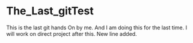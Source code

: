 # The_Last_gitTest
This is the last git hands On by me.
And I am doing this for the last time.
I will work on direct project after this.
New line added.
